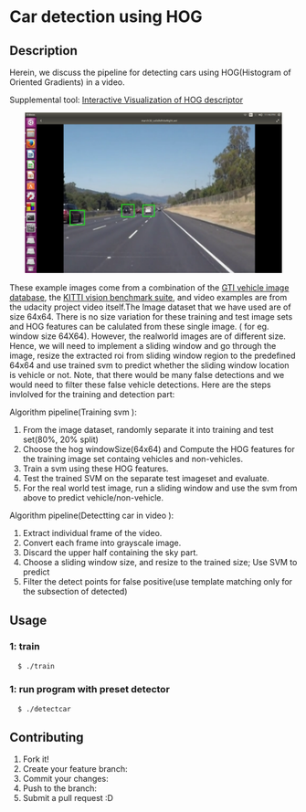 # Car detection using HOG

## Description
Herein, we discuss the pipeline for detecting cars using HOG(Histogram of Oriented Gradients) in a video.

Supplemental tool: [Interactive Visualization of HOG descriptor](https://github.com/AvishekParajuli/SmartCar_proj/blob/master/HOGUI/readme.md)
<p align="center">
  <img src="https://github.com/AvishekParajuli/SmartCar_proj/blob/feature-cardetection/cardetection/cars1.png" width ="450" />
</p>

These example images come from a combination of the [GTI vehicle image database](http://www.gti.ssr.upm.es/data/Vehicle_database.html), the [KITTI vision benchmark suite](http://www.cvlibs.net/datasets/kitti/), and video examples are from the udacity project video itself.The Image dataset that we have used are of size 64x64. 
There is no size variation for these training and test image sets and HOG features can be calulated from these single image. ( for eg. window size 64X64). 
However, the realworld images are of different size. Hence, we will need to implement a sliding window and go through the image, resize the extracted roi from sliding window region to the predefined 64x64 and use trained svm to predict whether the sliding window location is vehicle or not. Note, that there would be many false detections and we would need to filter these false vehicle detections.
Here are the steps invlolved for the training and detection part:

Algorithm pipeline(Training svm ):
1. From the image dataset, randomly separate it into training and test set(80%, 20% split)
1. Choose the hog windowSize(64x64) and Compute the HOG features for the training image set containg vehicles and non-vehicles.
1. Train a svm using these HOG features. 
2. Test the trained SVM on the separate test imageset and evaluate.
3. For the real world test image, run a sliding window and use the svm from above to predict vehicle/non-vehicle.

Algorithm pipeline(Detectting car in video ):
1. Extract individual frame of the video.
2. Convert each frame into grayscale image.
3. Discard the upper half containing the sky part.
4. Choose a sliding window size, and resize to the trained size; Use SVM to predict
5. Filter the detect points for false positive(use template matching only for the subsection of detected)


## Usage
### 1: train
 
```
  $ ./train
```
 ### 1: run program with preset detector
 
```
  $ ./detectcar 
```


## Contributing

1. Fork it!
2. Create your feature branch:
3. Commit your changes: 
4. Push to the branch: 
5. Submit a pull request :D
   

